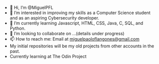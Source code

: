 - 👋 Hi, I’m @MiguelPFL
- 👀 I’m interested in improving my skills as a Computer Science student and as an aspiring Cybersecurity developer.
- 🌱 I’m currently learning Javascript, HTML, CSS, Java, C, SQL, and Python.
- 💞️ I’m looking to collaborate on ...(details under progress)
- 📫 How to reach me: Email at miguelpaoloflangones@gmail.com
- My initial repositories will be my old projects from other accounts in the past.
- Currently learning at The Odin Project
<!---
MiguelPFL/MiguelPFL is a ✨ special ✨ repository because its `README.md` (this file) appears on your GitHub profile.
You can click the Preview link to take a look at your changes.
--->
